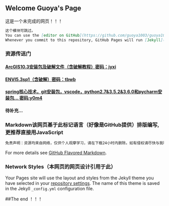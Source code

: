  
## Welcome Guoya's Page

这是一个未完成的网页！！！
```markdown
这个模块可跳过。
You can use the [editor on GitHub](https://github.com/guoya1003/guoya1003.github.io/edit/master/README.md) to maintain and preview the content for your website in Markdown files.
Whenever you commit to this repository, GitHub Pages will run [Jekyll](https://jekyllrb.com/) to rebuild the pages in your site, from the content in your Markdown files.
```
### 资源传送门

#### [ArcGIS10.3安装包及破解文件（含破解教程）密码：jyxi](https://pan.baidu.com/s/1hsb8nAW)

#### [ENVI5.3sp1（含破解）密码：tbwb](https://pan.baidu.com/s/1skZofz3)

#### [spring核心技术，git安装包，vscode，python2.7&3.5.2&3.6.0和pycharm安装包... 密码:y0m4](https://pan.baidu.com/s/1nu8rSRv)

#### 待补充...

### Markdown该网页基于此标记语言（好像是GitHub提供）排版编写,更推荐直接用JavaScript

```markdown
免责声明：资源均来自网络，仅供个人观摩学习，请在下载24小时内删除。如有侵权请尽快与我联系
```

For more details see [GitHub Flavored Markdown](https://guides.github.com/features/mastering-markdown/).

### Network Styles（本网页的网页设计引用于此）

Your Pages site will use the layout and styles from the Jekyll theme you have selected in your [repository settings](https://github.com/guoya1003/guoya1003.github.io/settings). The name of this theme is saved in the Jekyll `_config.yml` configuration file.

##The end ！！！

